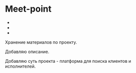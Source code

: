 # Meet-point
-
-
-
Хранение материалов по проекту.

Добавляю описание. 

Добавляю суть проекта - платформа для поиска клиентов и исполнителей.
